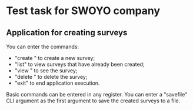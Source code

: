 # Test task for SWOYO company

## Application for creating surveys

You can enter the commands:
- "create <name>" to create a new survey; 
- "list" to view surveys that have already been created; 
- "view <name>" to see the survey;
- "delete <name>" to delete the survey;
- "exit" to end application execution.

Basic commands can be entered in any register.
You can enter a "savefile" CLI argument as the first argument to save the created surveys to a file.
